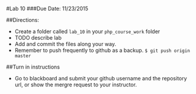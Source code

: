 #Lab 10
###Due Date: 11/23/2015

##Directions:
* Create a folder called ```lab_10``` in your ```php_course_work``` folder 
* TODO describe lab
* Add and commit the files along your way. 
* Remember to push frequently to github as a backup.
```$ git push origin master```


##Turn in instructions
* Go to blackboard and submit your github username and the repository url, or 
show the mergre request to your instructor.
